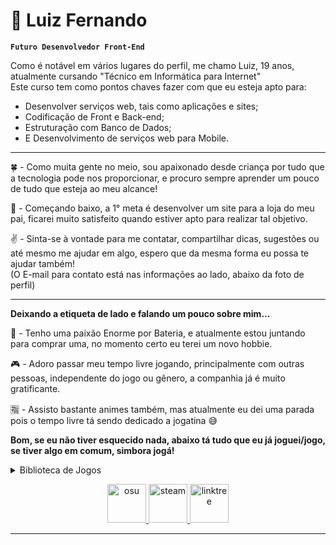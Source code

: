 # 🍃 Luiz Fernando

**`Futuro Desenvolvedor Front-End`**  

Como é notável em vários lugares do perfil, me chamo Luiz, 19 anos, atualmente cursando "Técnico em Informática para Internet"<br>
Este curso tem como pontos chaves fazer com que eu esteja apto para:
- Desenvolver serviços web, tais como aplicações e sites;
- Codificação de Front e Back-end;
- Estruturação com Banco de Dados;
- E Desenvolvimento de serviços web para Mobile.<br>

---

🍀 - Como muita gente no meio, sou apaixonado desde criança por tudo que a tecnologia pode nos proporcionar, e procuro sempre aprender um pouco de tudo que esteja ao meu alcance!

🚩 - Começando baixo, a 1° meta é desenvolver um site para a loja do meu pai, ficarei muito satisfeito quando estiver apto para realizar tal objetivo.

✌ - Sinta-se à vontade para me contatar, compartilhar dicas, sugestões ou até mesmo me ajudar em algo, espero que da mesma forma eu possa te ajudar também!<br>
(O E-mail para contato está nas informações ao lado, abaixo da foto de perfil)

---

**Deixando a etiqueta de lado e falando um pouco sobre mim...**

🥁 - Tenho uma paixão Enorme por Bateria, e atualmente estou juntando para comprar uma, no momento certo eu terei um novo hobbie.<br>

🎮 - Adoro passar meu tempo livre jogando, principalmente com outras pessoas, independente do jogo ou gênero, a companhia já é muito gratificante.<br>

🈯 - Assisto bastante animes também, mas atualmente eu dei uma parada pois o tempo livre tá sendo dedicado a jogatina 😅

**Bom, se eu não tiver esquecido nada, abaixo tá tudo que eu já joguei/jogo, se tiver algo em comum, simbora jogá!**
<details>
    <summary>Biblioteca de Jogos</summary>
    <img src="https://i.imgur.com/P9zonqm.png" alt="j1">
    <img src="https://i.imgur.com/p888lur.png" alt="j2">
    <img src="https://i.imgur.com/GAArDF5.png" alt="j3">
</details>

<p align="center">
    <a href="https://osu.ppy.sh/users/13374872"><img width="62px" alt="osu" title="osu" src="https://i.imgur.com/ojztpA8.png">
    <a href="https://steamcommunity.com/id/ntlxiin/"><img width="62px" alt="steam" title="steam" src="https://i.imgur.com/FMdnTXp.png">
    <a href="https://linktr.ee/liixz"><img width="62px" alt="linktree" title="linktree" src="https://i.imgur.com/Uxw28Hn.png">
</p>

---
